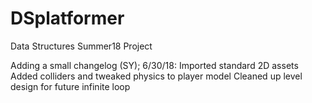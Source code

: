 # DSplatformer
Data Structures Summer18 Project

Adding a small changelog (SY);
6/30/18:
Imported standard 2D assets
Added colliders and tweaked physics to player model
Cleaned up level design for future infinite loop
